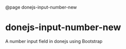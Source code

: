 @page donejs-input-number-new

# donejs-input-number-new

A number input field in donejs using Bootstrap
